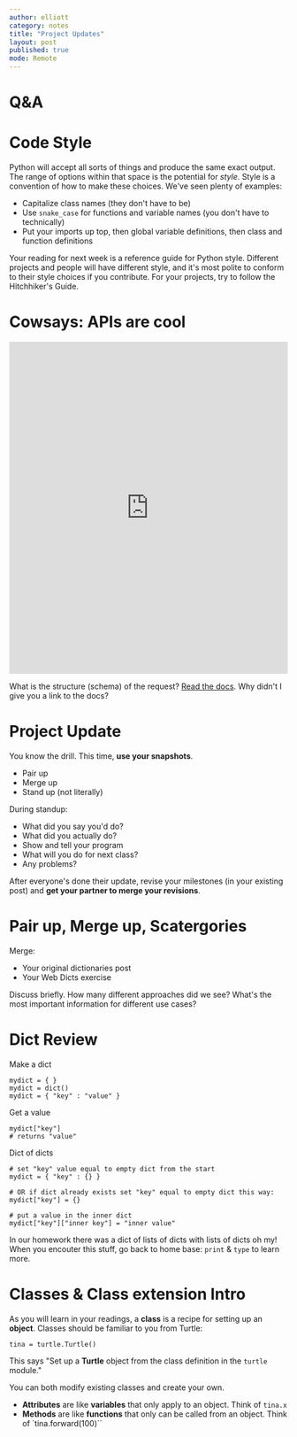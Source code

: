 ```yaml
---
author: elliott
category: notes
title: "Project Updates"
layout: post
published: true
mode: Remote
---
```


# Q&A



# Code Style

Python will accept all sorts of things and produce the same exact output. The range of options within that space is the potential for *style*. Style is a convention of how to make these choices. We've seen plenty of examples:

* Capitalize class names (they don't have to be)
* Use `snake_case` for functions and variable names (you don't have to technically)
* Put your imports up top, then global variable definitions, then class and function definitions

Your reading for next week is a reference guide for Python style.  Different projects and people will have different style, and it's most polite to conform to their style choices if you contribute. For your projects, try to follow the Hitchhiker's Guide.


# Cowsays: APIs are cool

<iframe src="https://trinket.io/embed/python3/0577ff78e3" width="100%" height="600" frameborder="0" marginwidth="0" marginheight="0" allowfullscreen></iframe>

What is the structure (schema) of the request?  [Read the docs](https://developers.google.com/maps/documentation/geocoding/intro#GeocodingResponses).
Why didn't I give you a link to the docs?


# Project Update

You know the drill.  This time, **use your snapshots**.

* Pair up
* Merge up
* Stand up (not literally)

During standup:

* What did you say you'd do?
* What did you actually do?
* Show and tell your program
* What will you do for next class?
* Any problems?

After everyone's done their update, revise your milestones (in your existing post) and **get your partner to merge your revisions**.


# Pair up, Merge up, Scatergories

Merge:

* Your original dictionaries post
* Your Web Dicts exercise

Discuss briefly. How many different approaches did we see?  What's the most important information for different use cases?

# Dict Review

Make a dict

```
mydict = { }
mydict = dict()
mydict = { "key" : "value" }
```

Get a value

```
mydict["key"]
# returns "value"
```

Dict of dicts

```
# set "key" value equal to empty dict from the start
mydict = { "key" : {} }

# OR if dict already exists set "key" equal to empty dict this way:
mydict["key"] = {}

# put a value in the inner dict
mydict["key"]["inner key"] = "inner value"
```

In our homework there was a dict of lists of dicts with lists of dicts oh my!  When you encouter this stuff,
go back to home base: `print` & `type` to learn more.


# Classes & Class extension Intro

As you will learn in your readings, a **class** is a recipe for setting up an **object**.  Classes should be familiar to you from Turtle:

```
tina = turtle.Turtle()
```

This says "Set up a **Turtle** object from the class definition in the `turtle` module."

You can both modify existing classes and create your own.

- **Attributes** are like **variables** that only apply to an object. Think of `tina.x`
- **Methods**  are like **functions** that only can be called from an object.  Think of `tina.forward(100)``

